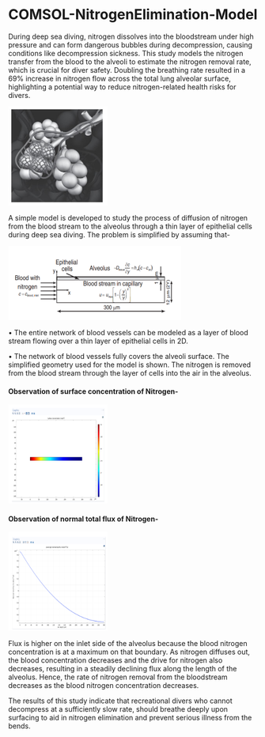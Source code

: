 # COMSOL-NitrogenElimination-Model

During deep sea diving, nitrogen dissolves into the bloodstream under high pressure and can form dangerous bubbles during decompression, causing conditions like decompression sickness. This study models the nitrogen transfer from the blood to the alveoli to estimate the nitrogen removal rate, which is crucial for diver safety. Doubling the breathing rate resulted in a 69% increase in nitrogen flow across the total lung alveolar surface, highlighting a potential way to reduce nitrogen-related health risks for divers.

<img src="Images\Nitrogen_diffusion.png" alt="Image" width="200" height="200"/>

A simple model is developed to study the process of diffusion of nitrogen from the blood stream to the alveolus through a thin layer of epithelial cells during deep sea diving. The problem is simplified by assuming that-

<img src="Images\Modeling.png" alt="Image" width="350" height="150"/>

• The entire network of blood vessels can be modeled as a layer of blood stream flowing over a thin layer of epithelial cells in 2D. 

• The network of blood vessels fully covers the alveoli surface. The simplified geometry used for the model is shown. The nitrogen is removed from the blood stream through the 
layer of cells into the air in the alveolus.

#### Observation of surface concentration of Nitrogen-

<img src="Images\Surface concentration.png" alt="Image" width="200" height="200"/>

#### Observation of normal total flux of Nitrogen-

<img src="Images\Normal total flux.png" alt="Image" width="200" height="200"/>

Flux is higher on the inlet side of the alveolus because the blood nitrogen concentration is at a maximum on that boundary. As nitrogen diffuses out, the blood concentration decreases and the drive for nitrogen also decreases, resulting in a steadily declining flux along the length of the alveolus. Hence, the rate of nitrogen removal from the bloodstream decreases as the blood nitrogen concentration decreases. 

The results of this study indicate that recreational divers who cannot decompress at a sufficiently slow rate, should breathe deeply upon surfacing to aid in nitrogen elimination and prevent serious illness from the bends. 
